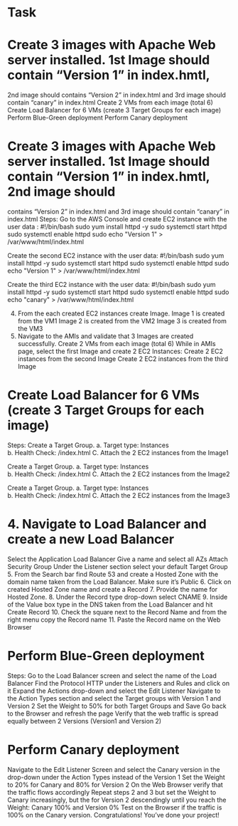 # Task
# Create 3 images with Apache Web server installed. 1st Image should contain “Version 1” in index.hmtl, 
2nd image should contains “Version 2” in index.html and 3rd image should contain “canary” in index.html
Create 2 VMs from each image (total 6)
Create Load Balancer for 6 VMs (create 3 Target Groups for each image)
Perform Blue-Green deployment
Perform Canary deployment

# Create 3 images with Apache Web server installed. 1st Image should contain “Version 1” in index.hmtl, 2nd image should
contains “Version 2” in index.html and 3rd image should contain “canary” in index.html
               Steps: 
Go to the AWS Console and create EC2 instance with the user data : 
#!/bin/bash
sudo yum install httpd -y
sudo systemctl start httpd
sudo systemctl enable httpd
sudo echo "Version 1" > /var/www/html/index.html

Create the second  EC2 instance with the user data:
#!/bin/bash
sudo yum install httpd -y
sudo systemctl start httpd
sudo systemctl enable httpd
sudo echo "Version 1" > /var/www/html/index.html

Create the third EC2 instance with the user data:
#!/bin/bash
sudo yum install httpd -y
sudo systemctl start httpd
sudo systemctl enable httpd
sudo echo "canary" > /var/www/html/index.html

4.  From the each created EC2 instances create Image.
Image 1 is created from the VM1 
Image 2 is created from the VM2
Image 3 is created from the VM3
5. Navigate to the AMIs and validate that 3 Images are created successfully.
                                      Create 2 VMs from each image (total 6) 
While in AMIs page, select the first Image and create 2 EC2 Instances:
Create 2 EC2 instances from the second Image
Create 2 EC2 instances from the third Image

# Create Load Balancer for 6 VMs (create 3 Target Groups for each image) 

Steps:
Create a Target Group. 
a.  Target type: Instances  
b.  Health Check: /index.html 
C. Attach the 2  EC2 instances  from the Image1

Create a Target Group. 
a.  Target type: Instances  
b.  Health Check: /index.html 
C. Attach the 2  EC2 instances  from the Image2

Create a Target Group. 
a.  Target type: Instances  
b.  Health Check: /index.html 
C. Attach the 2  EC2 instances  from the Image3

# 4. Navigate to Load Balancer and create a new Load Balancer
Select the Application Load Balancer
Give a name and select all AZs
Attach Security Group
Under the Listener section select your default Target Group
5. From the Search bar find Route 53 and create a Hosted Zone with the domain name taken from the Load Balancer. Make sure it’s Public
6. Click on created Hosted Zone name  and create a Record
7. Provide the name for Hosted Zone. 
8. Under the Record type drop-down select CNAME
9. Inside of the Value box type in the DNS taken from the Load Balancer and hit Create Record
10. Check the square next to the Record Name and from the right menu copy the Record name
11. Paste the Record name on the Web Browser

# Perform Blue-Green deployment 

Steps:
Go  to the Load Balancer screen and  select the name of the Load Balancer
Find the Protocol HTTP under the Listeners and Rules and click on it
Expand the Actions drop-down and select the Edit Listener
Navigate to the Action Types section and select the Target groups with Version 1 and Version 2
Set the Weight to 50% for both Target Groups and Save
Go back to the Browser and refresh the page
Verify that the web traffic is spread equally between 2 Versions (Version1 and Version 2)

# Perform Canary deployment

Navigate to the Edit Listener Screen and select the Canary version in the drop-down under the Action Types instead of the Version 1
Set the Weight to 20% for Canary and 80% for Version 2
On the Web Browser verify that the  traffic flows accordingly
Repeat steps 2 and 3 but set the Weight to Canary increasingly, but the for Version 2 descendingly until you reach the Weight: Canary 100% and Version 0%
Test on the Browser if the traffic is 100% on the Canary version.
Congratulations! You’ve done your project!
